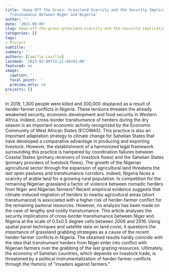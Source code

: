 ```yaml
---
title: 'Keep Off the Grass: Grassland Scarcity and the Security Implications of Cross-Border
  Transhumance Between Niger and Nigeria'
author: ''
date: '2021-09-09'
slug: keep-off-the-grass-grassland-scarcity-and-the-security-implications-of-cross-border-transhumance-between-niger-and-nigeria
categories: []
tags:
- Project
subtitle: ''
summary: ''
authors: [Camille Laville]
lastmod: '2023-02-09T15:21:44+01:00'
featured: no
image:
  caption: ''
  focal_point: ''
  preview_only: no
projects: []
---
```

In 2018, 1,300 people were killed and 300,000 displaced as a result of herder-farmer conflicts in Nigeria. These tensions threaten the already weakened security, economic development and food security in Western Africa. Indeed, cross-border transhumance of herders during the dry season is an important economic activity recognized by the Economic Community of West African States (ECOWAS). This practice is also an important adaptation strategy to climate change for Sahelian States that have developed a comparative advantage in producing and exporting livestock. However, the establishment of a harmonized legal framework surrounding this practice is hampered by coordination failures between Coastal States (primary receivers of livestock flows) and the Sahelian States (primary providers of livestock flows). The growth of the Nigerian agricultural sector through the expansion of agricultural land threatens the last open pastures and transhumance corridors. Indeed, Nigeria faces a scarcity of arable land for a growing rural population. Is competition for the remaining Nigerian grassland a factor of violence between nomadic herders from Niger and Nigerian farmers? Recent empirical evidence suggests that climate-induced migration of herders to nearby agricultural areas (short transhumance) is associated with a higher risk of herder-farmer conflict for the remaining pastoral resources. However, no analysis has been made on the case of lengthy and costly transhumance. This article analyses the security implications of cross-border transhumance between Niger and Nigeria at the scale of 0.5x0.5 degree cells between 2006 and 2016. Using spatial panel techniques and satellite data on land cover, it questions the importance of grassland grabbing strategies as a cause of the recent herder-farmer conflicts in Nigeria. The obtained results hardly coincide with the idea that transhumant herders from Niger enter into conflict with Nigerian farmers over the grabbing of the last grazing resources. Ultimately, the economy of Sahelian countries, which depends on livestock trade, is threatened by a political instrumentalization of herder-farmer conflicts through the rhetoric of "invaders against farmers." 